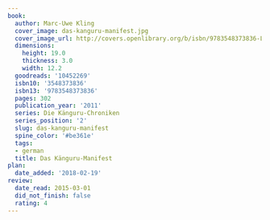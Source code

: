 ```yaml
---
book:
  author: Marc-Uwe Kling
  cover_image: das-kanguru-manifest.jpg
  cover_image_url: http://covers.openlibrary.org/b/isbn/9783548373836-L.jpg
  dimensions:
    height: 19.0
    thickness: 3.0
    width: 12.2
  goodreads: '10452269'
  isbn10: '3548373836'
  isbn13: '9783548373836'
  pages: 302
  publication_year: '2011'
  series: Die Känguru-Chroniken
  series_position: '2'
  slug: das-kanguru-manifest
  spine_color: '#be361e'
  tags:
  - german
  title: Das Känguru-Manifest
plan:
  date_added: '2018-02-19'
review:
  date_read: 2015-03-01
  did_not_finish: false
  rating: 4
---
```

